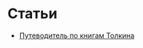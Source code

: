 # Статьи

- [Путеводитель по книгам Толкина](https://www.mirf.ru/book/putevoditel-po-knigam-tolkina-kak-orientirovatsya-v-proizvedeniyah-professora/)
